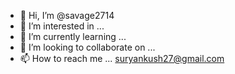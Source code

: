 - 👋 Hi, I’m @savage2714
- 👀 I’m interested in ...
- 🌱 I’m currently learning ...
- 💞️ I’m looking to collaborate on ...
- 📫 How to reach me ... suryankush27@gmail.com

<!---
savage2714/savage2714 is a ✨ special ✨ repository because its `README.md` (this file) appears on your GitHub profile.
You can click the Preview link to take a look at your changes.
--->
